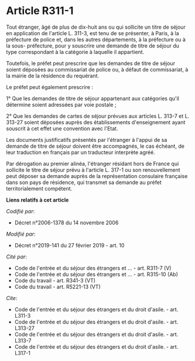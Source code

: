 # Article R311-1

Tout étranger, âgé de plus de dix-huit ans ou qui sollicite un titre de séjour en application de l'article L. 311-3, est tenu
de se présenter, à Paris, à la préfecture de police et, dans les autres départements, à la préfecture ou à la sous-
préfecture, pour y souscrire une demande de titre de séjour du type correspondant à la catégorie à laquelle il appartient. 

Toutefois, le préfet peut prescrire que les demandes de titre de séjour soient déposées au commissariat de police ou, à
défaut de commissariat, à la mairie de la résidence du requérant. 

Le préfet peut également prescrire : 

1° Que les demandes de titre de séjour appartenant aux catégories qu'il détermine soient adressées par voie postale ; 

2° Que les demandes de cartes de séjour prévues aux articles L. 313-7 et L. 313-27 soient déposées auprès des établissements
d'enseignement ayant souscrit à cet effet une convention avec l'Etat. 

Les documents justificatifs présentés par l'étranger à l'appui de sa demande de titre de séjour doivent être accompagnés, le
cas échéant, de leur traduction en français par un traducteur interprète agréé. 

Par dérogation au premier alinéa, l'étranger résidant hors de France qui sollicite le titre de séjour prévu à l'article L.
317-1 ou son renouvellement peut déposer sa demande auprès de la représentation consulaire française dans son pays de
résidence, qui transmet sa demande au préfet territorialement compétent.

**Liens relatifs à cet article**

_Codifié par_:

  - Décret n°2006-1378 du 14 novembre 2006

_Modifié par_:

  - Décret n°2019-141 du 27 février 2019 - art. 10

_Cité par_:

  - Code de l'entrée et du séjour des étrangers et ... - art. R311-7 (V)
  - Code de l'entrée et du séjour des étrangers et ... - art. R315-10 (Ab)
  - Code du travail - art. R341-3 (VT)
  - Code du travail - art. R5221-13 (VT)

_Cite_:

  - Code de l'entrée et du séjour des étrangers et du droit d'asile. - art. L311-3
  - Code de l'entrée et du séjour des étrangers et du droit d'asile. - art. L313-27
  - Code de l'entrée et du séjour des étrangers et du droit d'asile. - art. L313-7
  - Code de l'entrée et du séjour des étrangers et du droit d'asile. - art. L317-1
